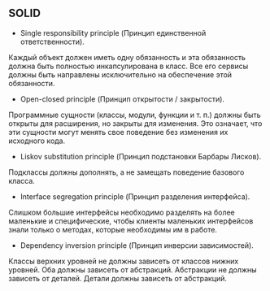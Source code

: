 ## SOLID
- Single responsibility principle (Принцип единственной ответственности). 

Каждый объект должен иметь одну обязанность и эта обязанность должна быть полностью инкапсулирована в класс. Все его сервисы должны быть направлены исключительно на обеспечение этой обязанности.
- Open-closed principle (Принцип открытости / закрытости).

Программные сущности (классы, модули, функции и т. п.) должны быть открыты для расширения, но закрыты для изменения. Это означает, что эти сущности могут менять свое поведение без изменения их исходного кода.
- Liskov substitution principle (Принцип подстановки Барбары Лисков).

Подклассы должны дополнять, а не замещать поведение базового класса.
- Interface segregation principle (Принцип разделения интерфейса).

Слишком большие интерфейсы необходимо разделять на более маленькие и специфические, чтобы клиенты маленьких интерфейсов знали только о методах, которые необходимы им в работе.
- Dependency inversion principle (Принцип инверсии зависимостей).

Классы верхних уровней не должны зависеть от классов нижних уровней. Оба должны зависеть от абстракций. Абстракции не должны зависеть от деталей. Детали должны зависеть от абстракций. 
